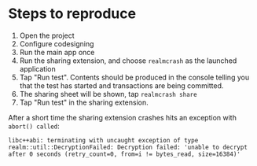 # Steps to reproduce

1. Open the project
2. Configure codesigning
3. Run the main app once
4. Run the sharing extension, and choose `realmcrash` as the launched application
5. Tap "Run test". Contents should  be produced in the console telling you that the test has started and transactions are being committed.
6. The sharing sheet will be shown, tap `realmcrash share`
7. Tap "Run test" in the sharing extension.

After a short time the sharing extension crashes hits an exception with `abort() called`: 
   
`libc++abi: terminating with uncaught exception of type 
realm::util::DecryptionFailed: Decryption failed: 'unable to decrypt after 0 seconds (retry_count=0, from=i != bytes_read, size=16384)'`



